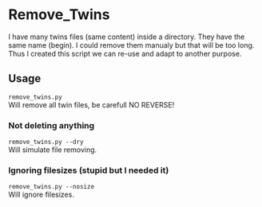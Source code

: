 # Remove_Twins
I have many twins files (same content) inside a directory. They have the same name (begin).
I could remove them manualy but that will be too long.
Thus I created this script we can re-use and adapt to another purpose.
## Usage 
`remove_twins.py`  
Will remove all twin files, be carefull NO REVERSE!  
### Not deleting anything
`remove_twins.py --dry`  
Will simulate file removing. 
### Ignoring filesizes (stupid but I needed it)
`remove_twins.py --nosize`  
Will ignore filesizes. 